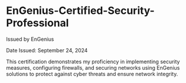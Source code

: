 # EnGenius-Certified-Security-Professional
Issued by EnGenius 

Date Issued: September 24, 2024  

This certification demonstrates my proficiency in implementing security measures, configuring firewalls, and securing networks using EnGenius solutions to protect against cyber threats and ensure network integrity.
